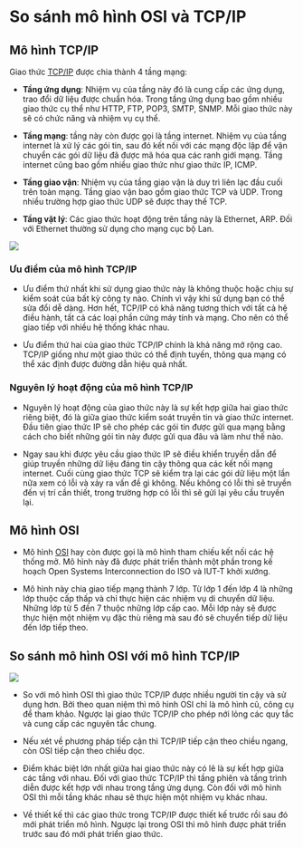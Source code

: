 ﻿# So sánh mô hình OSI và TCP/IP

## Mô hình TCP/IP

Giao thức [TCP/IP](https://www.totolink.vn/article/149-mo-hinh-tcp-ip-la-gi-chuc-nang-cua-cac-tang-trong-mo-hinh-tcp-ip.html)  được chia thành 4 tầng mạng:

- **Tầng ứng dụng**: Nhiệm vụ của tầng này đó là cung cấp các ứng dụng, trao đổi dữ liệu được chuẩn hóa. Trong tầng ứng dụng bao gồm nhiều giao thức cụ thể như HTTP, FTP, POP3, SMTP, SNMP. Mỗi giao thức này sẽ có chức năng và nhiệm vụ cụ thể.

- **Tầng mạng**: tầng này còn được gọi là tầng internet. Nhiệm vụ của tầng internet là xử lý các gói tin, sau đó kết nối với các mạng độc lập để vận chuyển các gói dữ liệu đã được mã hóa qua các ranh giới mạng. Tầng internet cũng bao gồm nhiều giao thức như giao thức IP, ICMP.

- **Tầng giao vận**: Nhiệm vụ của tầng giao vận là duy trì liên lạc đầu cuối trên toàn mạng. Tầng giao vận bao gồm giao thức TCP và UDP. Trong nhiều trường hợp giao thức UDP sẽ được thay thế TCP.

- **Tầng vật lý**: Các giao thức hoạt động trên tầng này là Ethernet, ARP. Đối với Ethernet thường sử dụng cho mạng cục bộ Lan.

![](https://imgur.com/ltnRuPb.png)

### Ưu điểm của mô hình TCP/IP

 - Ưu điểm thứ nhất khi sử dụng giao thức này là không thuộc hoặc chịu sự kiểm soát của bất kỳ công ty nào. Chính vì vậy khi sử dụng bạn có thể sửa đổi dễ dàng. Hơn hết, TCP/IP có khả năng tương thích với tất cả hệ điều hành, tất cả các loại phần cứng máy tính và mạng. Cho nên có thể giao tiếp với nhiều hệ thống khác nhau.

 - Ưu điểm thứ hai của giao thức TCP/IP chính là khả năng mở rộng cao. TCP/IP giống như một giao thức có thể định tuyến, thông qua mạng có thể xác định được đường dẫn hiệu quả nhất.

### Nguyên lý hoạt động của mô hình TCP/IP

 - Nguyên lý hoạt động của giao thức này là sự kết hợp giữa hai giao thức riêng biệt, đó là giữa giao thức kiểm soát truyền tin và giao thức internet. Đầu tiên giao thức IP sẽ cho phép các gói tin được gửi qua mạng bằng cách cho biết những gói tin này được gửi qua đâu và làm như thế nào.

 - Ngay sau khi được yêu cầu giao thức IP sẽ điều khiển truyền dẫn để giúp truyền những dữ liệu đáng tin cậy thông qua các kết nối mạng internet. Cuối cùng giao thức TCP sẽ kiểm tra lại các gói dữ liệu một lần nữa xem có lỗi và xảy ra vấn đề gì không. Nếu không có lỗi thì sẽ truyền đến vị trí cần thiết, trong trường hợp có lỗi thì sẽ gửi lại yêu cầu truyền lại.

## Mô hình OSI

 - Mô hình [OSI](https://www.totolink.vn/article/136-mo-hinh-osi-la-gi-chuc-nang-cua-cac-tang-giao-thuc-trong-mo-hinh-osi.html) hay còn được gọi là mô hình tham chiếu kết nối các hệ thống mở. Mô hình này đã được phát triển thành một phần trong kế hoạch Open Systems Interconnection do ISO và IUT-T khởi xướng.

 - Mô hình này chia giao tiếp mạng thành 7 lớp. Từ lớp 1 đến lớp 4 là những lớp thuộc cấp thấp và chỉ thực hiện các nhiệm vụ di chuyển dữ liệu. Những lớp từ 5 đến 7 thuộc những lớp cấp cao. Mỗi lớp này sẽ được thực hiện một nhiệm vụ đặc thù riêng mà sau đó sẽ chuyển tiếp dữ liệu đến lớp tiếp theo.

## So sánh mô hình OSI với mô hình TCP/IP 

![](https://imgur.com/MuMPDtd.png)

 - So với mô hình OSI thì giao thức TCP/IP được nhiều người tin cậy và sử dụng hơn. Bởi theo quan niệm thì mô hình OSI chỉ là mô hình cũ, công cụ để tham khảo. Ngược lại giao thức TCP/IP cho phép nới lỏng các quy tắc và cung cấp các nguyên tắc chung.

 - Nếu xét về phương pháp tiếp cận thì TCP/IP tiếp cận theo chiều ngang, còn OSI tiếp cận theo chiều dọc.

 - Điểm khác biệt lớn nhất giữa hai giao thức này có lẽ là sự kết hợp giữa các tầng với nhau. Đối với giao thức TCP/IP thì tầng phiên và tầng trình diễn được kết hợp với nhau trong tầng ứng dụng. Còn đối với mô hình OSI thì mỗi tầng khác nhau sẽ thực hiện một nhiệm vụ khác nhau.

 - Về thiết kế thì các giao thức trong TCP/IP được thiết kế trước rồi sau đó mới phát triển mô hình. Ngược lại trong OSI thì mô hình được phát triển trước sau đó mới phát triển giao thức.

